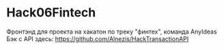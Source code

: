 # Hack06Fintech

Фронтэнд для проекта на хакатон по треку "финтех", команда AnyIdeas
Бэк с API здесь: https://github.com/Alnezis/HackTransactionAPI
